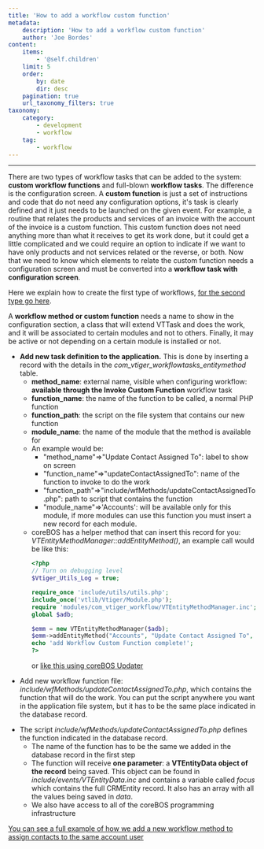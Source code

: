 ```yaml
---
title: 'How to add a workflow custom function'
metadata:
    description: 'How to add a workflow custom function'
    author: 'Joe Bordes'
content:
    items:
        - '@self.children'
    limit: 5
    order:
        by: date
        dir: desc
    pagination: true
    url_taxonomy_filters: true
taxonomy:
    category:
        - development
        - workflow
    tag:
        - workflow
---
```

---
There are two types of workflow tasks that can be added to the system:
**custom workflow functions** and full-blown **workflow tasks**. The
difference is the configuration screen. A **custom function** is just a
set of instructions and code that do not need any configuration options,
it's task is clearly defined and it just needs to be launched on the
given event. For example, a routine that relates the products and
services of an invoice with the account of the invoice is a custom
function. This custom function does not need anything more than what it
receives to get its work done, but it could get a little complicated and
we could require an option to indicate if we want to have only products
and not services related or the reverse, or both. Now that we need to
know which elements to relate the custom function needs a configuration
screen and must be converted into a **workflow task with configuration
screen**.

Here we explain how to create the first type of workflows, [for the second type go here](../14.addworkflowtask).

A **workflow method or custom function** needs a name to show in the
configuration section, a class that will extend VTTask and does the
work, and it will be associated to certain modules and not to others.
Finally, it may be active or not depending on a certain module is
installed or not.

-   **Add new task definition to the application.** This is done by
    inserting a record with the details in the
    *com\_vtiger\_workflowtasks\_entitymethod* table.
    -   **method\_name**: external name, visible when configuring
        workflow: **available through the Invoke Custom Function**
        workflow task
    -   **function\_name**: the name of the function to be called, a
        normal PHP function
    -   **function\_path**: the script on the file system that contains
        our new function
    -   **module\_name**: the name of the module that the method is
        available for
    -   An example would be:
        -   "method\_name"=&gt;"Update Contact Assigned To": label to
            show on screen
        -   "function\_name"=&gt;"updateContactAssignedTo": name of the
            function to invoke to do the work
        -   "function\_path"=&gt;"include/wfMethods/updateContactAssignedTo.php":
            path to script that contains the function
        -   "module\_name"=&gt;'Accounts': will be available only for
            this module, if more modules can use this function you must
            insert a new record for each module.
    -   coreBOS has a helper method that can insert this record for you:
        *VTEntityMethodManager::addEntityMethod()*, an example call
        would be like this:
        ```php 
        <?php
        // Turn on debugging level
        $Vtiger_Utils_Log = true;

        require_once 'include/utils/utils.php';
        include_once('vtlib/Vtiger/Module.php');
        require 'modules/com_vtiger_workflow/VTEntityMethodManager.inc';
        global $adb;

        $emm = new VTEntityMethodManager($adb);
        $emm->addEntityMethod("Accounts", "Update Contact Assigned To", "include/wfMethods/updateContactAssignedTo.php", "updateContactAssignedTo");
        echo 'add Workflow Custom Function complete!';
        ?>
        ```
        or [like this using coreBOS Updater](https://github.com/tsolucio/corebos/blob/master/build/changeSets/workflow_contactassignedto.php)

<!-- -->

-   Add new workflow function file:
    *include/wfMethods/updateContactAssignedTo.php*, which contains the
    function that will do the work. You can put the script anywhere you
    want in the application file system, but it has to be the same place
    indicated in the database record.

<!-- -->

-   The script *include/wfMethods/updateContactAssignedTo.php* defines
    the function indicated in the database record.
    -   The name of the function has to be the same we added in the
        database record in the first step
    -   The function will receive **one parameter**: a **VTEntityData
        object of the record** being saved. This object can be found in
        *include/events/VTEntityData.inc* and contains a variable called
        *focus* which contains the full CRMEntity record. It also has an
        array with all the values being saved in *data*.
    -   We also have access to all of the coreBOS programming
        infrastructure

[You can see a full example of how we add a new workflow method to assign contacts to the same account user](https://github.com/tsolucio/corebos/commit/9a200854ba38cef0f8c3b7284d37b0edf13d5f12)
